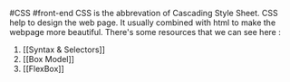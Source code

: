 #CSS #front-end 
CSS is the abbrevation of Cascading Style Sheet. CSS help to design the web page. It usually combined with html to make the webpage more beautiful. There's some resources that we can see here :
1. [[Syntax & Selectors]]
2. [[Box Model]]
3. [[FlexBox]]
